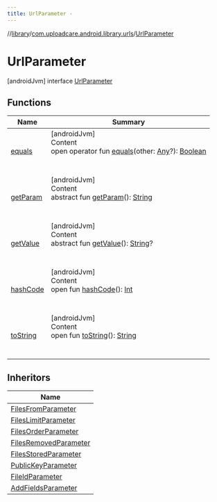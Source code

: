 ```yaml
---
title: UrlParameter -
---
```

//[library](../../index.md)/[com.uploadcare.android.library.urls](../index.md)/[UrlParameter](index.md)



# UrlParameter  
 [androidJvm] interface [UrlParameter](index.md)   


## Functions  
  
|  Name|  Summary| 
|---|---|
| <a name="kotlin/Any/equals/#kotlin.Any?/PointingToDeclaration/"></a>[equals](../../com.uploadcare.android.library.utils/-moshi-adapter/index.md#%5Bkotlin%2FAny%2Fequals%2F%23kotlin.Any%3F%2FPointingToDeclaration%2F%5D%2FFunctions%2F2103969333)| <a name="kotlin/Any/equals/#kotlin.Any?/PointingToDeclaration/"></a>[androidJvm]  <br>Content  <br>open operator fun [equals](../../com.uploadcare.android.library.utils/-moshi-adapter/index.md#%5Bkotlin%2FAny%2Fequals%2F%23kotlin.Any%3F%2FPointingToDeclaration%2F%5D%2FFunctions%2F2103969333)(other: [Any](https://kotlinlang.org/api/latest/jvm/stdlib/kotlin/-any/index.html)?): [Boolean](https://kotlinlang.org/api/latest/jvm/stdlib/kotlin/-boolean/index.html)  <br><br><br>
| <a name="com.uploadcare.android.library.urls/UrlParameter/getParam/#/PointingToDeclaration/"></a>[getParam](get-param.md)| <a name="com.uploadcare.android.library.urls/UrlParameter/getParam/#/PointingToDeclaration/"></a>[androidJvm]  <br>Content  <br>abstract fun [getParam](get-param.md)(): [String](https://kotlinlang.org/api/latest/jvm/stdlib/kotlin/-string/index.html)  <br><br><br>
| <a name="com.uploadcare.android.library.urls/UrlParameter/getValue/#/PointingToDeclaration/"></a>[getValue](get-value.md)| <a name="com.uploadcare.android.library.urls/UrlParameter/getValue/#/PointingToDeclaration/"></a>[androidJvm]  <br>Content  <br>abstract fun [getValue](get-value.md)(): [String](https://kotlinlang.org/api/latest/jvm/stdlib/kotlin/-string/index.html)?  <br><br><br>
| <a name="kotlin/Any/hashCode/#/PointingToDeclaration/"></a>[hashCode](../../com.uploadcare.android.library.utils/-moshi-adapter/index.md#%5Bkotlin%2FAny%2FhashCode%2F%23%2FPointingToDeclaration%2F%5D%2FFunctions%2F2103969333)| <a name="kotlin/Any/hashCode/#/PointingToDeclaration/"></a>[androidJvm]  <br>Content  <br>open fun [hashCode](../../com.uploadcare.android.library.utils/-moshi-adapter/index.md#%5Bkotlin%2FAny%2FhashCode%2F%23%2FPointingToDeclaration%2F%5D%2FFunctions%2F2103969333)(): [Int](https://kotlinlang.org/api/latest/jvm/stdlib/kotlin/-int/index.html)  <br><br><br>
| <a name="kotlin/Any/toString/#/PointingToDeclaration/"></a>[toString](../../com.uploadcare.android.library.utils/-moshi-adapter/index.md#%5Bkotlin%2FAny%2FtoString%2F%23%2FPointingToDeclaration%2F%5D%2FFunctions%2F2103969333)| <a name="kotlin/Any/toString/#/PointingToDeclaration/"></a>[androidJvm]  <br>Content  <br>open fun [toString](../../com.uploadcare.android.library.utils/-moshi-adapter/index.md#%5Bkotlin%2FAny%2FtoString%2F%23%2FPointingToDeclaration%2F%5D%2FFunctions%2F2103969333)(): [String](https://kotlinlang.org/api/latest/jvm/stdlib/kotlin/-string/index.html)  <br><br><br>


## Inheritors  
  
|  Name| 
|---|
| <a name="com.uploadcare.android.library.urls/FilesFromParameter///PointingToDeclaration/"></a>[FilesFromParameter](../-files-from-parameter/index.md)
| <a name="com.uploadcare.android.library.urls/FilesLimitParameter///PointingToDeclaration/"></a>[FilesLimitParameter](../-files-limit-parameter/index.md)
| <a name="com.uploadcare.android.library.urls/FilesOrderParameter///PointingToDeclaration/"></a>[FilesOrderParameter](../-files-order-parameter/index.md)
| <a name="com.uploadcare.android.library.urls/FilesRemovedParameter///PointingToDeclaration/"></a>[FilesRemovedParameter](../-files-removed-parameter/index.md)
| <a name="com.uploadcare.android.library.urls/FilesStoredParameter///PointingToDeclaration/"></a>[FilesStoredParameter](../-files-stored-parameter/index.md)
| <a name="com.uploadcare.android.library.urls/PublicKeyParameter///PointingToDeclaration/"></a>[PublicKeyParameter](../-public-key-parameter/index.md)
| <a name="com.uploadcare.android.library.urls/FileIdParameter///PointingToDeclaration/"></a>[FileIdParameter](../-file-id-parameter/index.md)
| <a name="com.uploadcare.android.library.urls/AddFieldsParameter///PointingToDeclaration/"></a>[AddFieldsParameter](../-add-fields-parameter/index.md)

